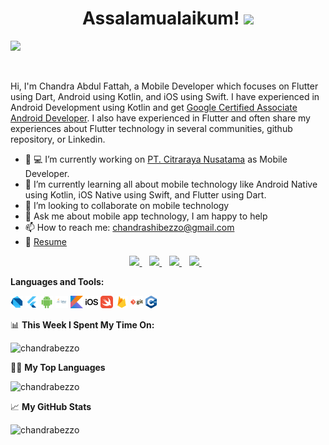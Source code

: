 <h1 align='center'>Assalamualaikum! <img src="https://media.giphy.com/media/hvRJCLFzcasrR4ia7z/giphy.gif" width="25px"></h1>

![](https://visitor-badge.glitch.me/badge?page_id=chandrabezzo)

<br />

Hi, I'm Chandra Abdul Fattah, a Mobile Developer which focuses on Flutter using Dart, Android using Kotlin, and iOS using Swift. I have experienced in Android Development using Kotlin and get [Google Certified Associate Android Developer](https://www.credential.net/191f18bd-c590-4128-9513-018759b8bad0). I also have experienced in Flutter and often share my experiences about Flutter technology in several communities, github repository, or Linkedin.

- 👨 💻 I’m currently working on [PT. Citraraya Nusatama](https://www.google.com/maps/place/PT+Docotel+Teknologi+Bandung+(Branch+%232)/@-6.8509897,107.5944117,17z/data=!3m1!4b1!4m5!3m4!1s0x2e68e69af35c50eb:0x2ec6a575beed0397!8m2!3d-6.850995!4d107.5966004) as Mobile Developer.
- 🌱 I’m currently learning all about mobile technology like Android Native using Kotlin, iOS Native using Swift, and Flutter using Dart.
- 👯 I’m looking to collaborate on mobile technology
- 💬 Ask me about mobile app technology, I am happy to help
- 📫 How to reach me: [chandrashibezzo@gmail.com](mailto://chandrashibezzo@gmail.com)
- 📝 [Resume](https://drive.google.com/file/d/1s0-tMPcydURlke4R9yTqnGOWOFX6nnTW/view?usp=sharing)

<p align='center'>
<a href="https://twitter.com/BezzoKecil">
  <img src="https://img.shields.io/badge/twitter-%231DA1F2.svg?&style=for-the-badge&logo=twitter&logoColor=white" />
</a>&nbsp;&nbsp;
<a href="https://www.linkedin.com/in/chandra-abdul-fattah/">
  <img src="https://img.shields.io/badge/linkedin-%230077B5.svg?&style=for-the-badge&logo=linkedin&logoColor=white" />
</a>&nbsp;&nbsp;
<a href="https://medium.com/@chandrabezzo">
  <img src="https://img.shields.io/badge/medium-%2312100E.svg?&style=for-the-badge&logo=medium&logoColor=white" />
</a>&nbsp;&nbsp;
<a href="mailto:chandrashibezzo@gmail.com">
  <img src="https://img.shields.io/badge/email me-%23D14836.svg?&style=for-the-badge&logo=gmail&logoColor=white" />
</a>&nbsp;&nbsp;
</p>

**Languages and Tools:**  

<code><img height="20" src="https://raw.githubusercontent.com/github/explore/80688e429a7d4ef2fca1e82350fe8e3517d3494d/topics/dart/dart.png"></code>
<code><img height="20" src="https://raw.githubusercontent.com/github/explore/80688e429a7d4ef2fca1e82350fe8e3517d3494d/topics/flutter/flutter.png"></code>
<code><img height="20" src="https://raw.githubusercontent.com/github/explore/80688e429a7d4ef2fca1e82350fe8e3517d3494d/topics/android/android.png"></code>
<code><img height="20" src="https://raw.githubusercontent.com/github/explore/80688e429a7d4ef2fca1e82350fe8e3517d3494d/topics/java/java.png"></code>
<code><img height="20" src="https://raw.githubusercontent.com/github/explore/80688e429a7d4ef2fca1e82350fe8e3517d3494d/topics/kotlin/kotlin.png"></code>
<code><img height="20" src="https://raw.githubusercontent.com/github/explore/80688e429a7d4ef2fca1e82350fe8e3517d3494d/topics/ios/ios.png"></code>
<code><img height="20" src="https://raw.githubusercontent.com/github/explore/80688e429a7d4ef2fca1e82350fe8e3517d3494d/topics/swift/swift.png"></code>
<code><img height="20" src="https://raw.githubusercontent.com/github/explore/80688e429a7d4ef2fca1e82350fe8e3517d3494d/topics/firebase/firebase.png"></code>
<code><img height="20" src="https://raw.githubusercontent.com/github/explore/80688e429a7d4ef2fca1e82350fe8e3517d3494d/topics/git/git.png"></code>
<code><img height="20" src="https://raw.githubusercontent.com/github/explore/80688e429a7d4ef2fca1e82350fe8e3517d3494d/topics/cpp/cpp.png"></code>

📊 **This Week I Spent My Time On:**

<p> <img src="https://github-readme-stats.vercel.app/api/wakatime?username=chandraaf&theme=dark" alt="chandrabezzo" />

👨‍💻 **My Top Languages**

<p> <img src="https://github-readme-stats.vercel.app/api/top-langs/?username=chandrabezzo&theme=dark" alt="chandrabezzo" />


📈 **My GitHub Stats**

<p> <img src="https://github-readme-stats.vercel.app/api?username=chandrabezzo&theme=dark" alt="chandrabezzo" />
